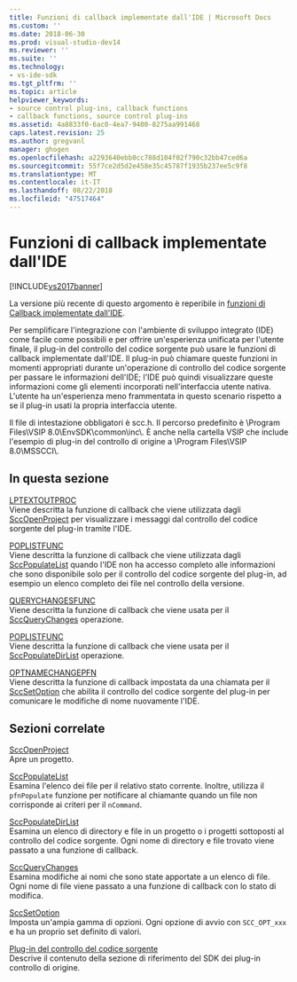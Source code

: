 ```yaml
---
title: Funzioni di callback implementate dall'IDE | Microsoft Docs
ms.custom: ''
ms.date: 2018-06-30
ms.prod: visual-studio-dev14
ms.reviewer: ''
ms.suite: ''
ms.technology:
- vs-ide-sdk
ms.tgt_pltfrm: ''
ms.topic: article
helpviewer_keywords:
- source control plug-ins, callback functions
- callback functions, source control plug-ins
ms.assetid: 4a8833f0-6ac0-4ea7-9400-8275aa991468
caps.latest.revision: 25
ms.author: gregvanl
manager: ghogen
ms.openlocfilehash: a2293640ebb0cc788d104f02f790c32bb47ced6a
ms.sourcegitcommit: 55f7ce2d5d2e458e35c45787f1935b237ee5c9f8
ms.translationtype: MT
ms.contentlocale: it-IT
ms.lasthandoff: 08/22/2018
ms.locfileid: "47517464"
---
```

# <a name="callback-functions-implemented-by-the-ide"></a>Funzioni di callback implementate dall'IDE
[!INCLUDE[vs2017banner](../includes/vs2017banner.md)]

La versione più recente di questo argomento è reperibile in [funzioni di Callback implementate dall'IDE](https://docs.microsoft.com/visualstudio/extensibility/callback-functions-implemented-by-the-ide).  
  
Per semplificare l'integrazione con l'ambiente di sviluppo integrato (IDE) come facile come possibili e per offrire un'esperienza unificata per l'utente finale, il plug-in del controllo del codice sorgente può usare le funzioni di callback implementate dall'IDE. Il plug-in può chiamare queste funzioni in momenti appropriati durante un'operazione di controllo del codice sorgente per passare le informazioni dell'IDE; l'IDE può quindi visualizzare queste informazioni come gli elementi incorporati nell'interfaccia utente nativa. L'utente ha un'esperienza meno frammentata in questo scenario rispetto a se il plug-in usati la propria interfaccia utente.  
  
 Il file di intestazione obbligatori è scc.h. Il percorso predefinito è \Program Files\VSIP 8.0\EnvSDK\common\inc\\. È anche nella cartella VSIP che include l'esempio di plug-in del controllo di origine a \Program Files\VSIP 8.0\MSSCCI\\.  
  
## <a name="in-this-section"></a>In questa sezione  
 [LPTEXTOUTPROC](../extensibility/lptextoutproc.md)  
 Viene descritta la funzione di callback che viene utilizzata dagli [SccOpenProject](../extensibility/sccopenproject-function.md) per visualizzare i messaggi dal controllo del codice sorgente del plug-in tramite l'IDE.  
  
 [POPLISTFUNC](../extensibility/poplistfunc.md)  
 Viene descritta la funzione di callback che viene utilizzata dagli [SccPopulateList](../extensibility/sccpopulatelist-function.md) quando l'IDE non ha accesso completo alle informazioni che sono disponibile solo per il controllo del codice sorgente del plug-in, ad esempio un elenco completo dei file nel controllo della versione.  
  
 [QUERYCHANGESFUNC](../extensibility/querychangesfunc.md)  
 Viene descritta la funzione di callback che viene usata per il [SccQueryChanges](../extensibility/sccquerychanges-function.md) operazione.  
  
 [POPLISTFUNC](../extensibility/popdirlistfunc.md)  
 Viene descritta la funzione di callback che viene usata per il [SccPopulateDirList](../extensibility/sccpopulatedirlist-function.md) operazione.  
  
 [OPTNAMECHANGEPFN](../extensibility/optnamechangepfn.md)  
 Viene descritta la funzione di callback impostata da una chiamata per il [SccSetOption](../extensibility/sccsetoption-function.md) che abilita il controllo del codice sorgente del plug-in per comunicare le modifiche di nome nuovamente l'IDE.  
  
## <a name="related-sections"></a>Sezioni correlate  
 [SccOpenProject](../extensibility/sccopenproject-function.md)  
 Apre un progetto.  
  
 [SccPopulateList](../extensibility/sccpopulatelist-function.md)  
 Esamina l'elenco dei file per il relativo stato corrente. Inoltre, utilizza il `pfnPopulate` funzione per notificare al chiamante quando un file non corrisponde ai criteri per il `nCommand`.  
  
 [SccPopulateDirList](../extensibility/sccpopulatedirlist-function.md)  
 Esamina un elenco di directory e file in un progetto o i progetti sottoposti al controllo del codice sorgente. Ogni nome di directory e file trovato viene passato a una funzione di callback.  
  
 [SccQueryChanges](../extensibility/sccquerychanges-function.md)  
 Esamina modifiche ai nomi che sono state apportate a un elenco di file. Ogni nome di file viene passato a una funzione di callback con lo stato di modifica.  
  
 [SccSetOption](../extensibility/sccsetoption-function.md)  
 Imposta un'ampia gamma di opzioni. Ogni opzione di avvio con `SCC_OPT_xxx` e ha un proprio set definito di valori.  
  
 [Plug-in del controllo del codice sorgente](../extensibility/source-control-plug-ins.md)  
 Descrive il contenuto della sezione di riferimento del SDK dei plug-in controllo di origine.

